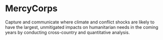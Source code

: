 # MercyCorps
Capture and communicate where climate and conflict shocks are likely to have the largest, unmitigated impacts on humanitarian needs in the coming years by conducting cross-country and quantitative analysis.
